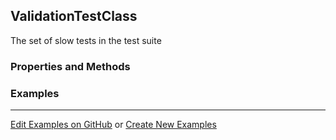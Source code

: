 ## <a id="Peeves.TestUtils.ValidationTestClass">ValidationTestClass</a>
The set of slow tests in the test suite

### Properties and Methods


### Examples


___

[Edit Examples on GitHub](https://github.com/McCoyGroup/References/edit/gh-pages/Documentation/examples/Peeves/TestUtils/ValidationTestClass.md) or 
[Create New Examples](https://github.com/McCoyGroup/References/new/gh-pages/?filename=Documentation/examples/Peeves/TestUtils/ValidationTestClass.md)